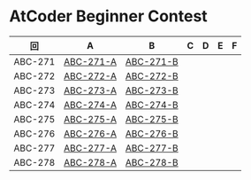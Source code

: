 # AtCoder Beginner Contest

| 回 | A | B | C | D | E | F |
|:---:|:---:|:---:|:---:|:---:|:---:|:---:|
| ABC-271 | [ABC-271-A](ABC-271-A.py) | [ABC-271-B](ABC-271-B.py) |  |  |  |  |
| ABC-272 | [ABC-272-A](ABC-272-A.py) | [ABC-272-B](ABC-272-B.py) |  |  |  |  |
| ABC-273 | [ABC-273-A](ABC-273-A.py) | [ABC-273-B](ABC-273-B.py) |  |  |  |  |
| ABC-274 | [ABC-274-A](ABC-274-A.py) | [ABC-274-B](ABC-274-B.py) |  |  |  |  |
| ABC-275 | [ABC-275-A](ABC-275-A.py) | [ABC-275-B](ABC-275-B.py) |  |  |  |  |
| ABC-276 | [ABC-276-A](ABC-276-A.py) | [ABC-276-B](ABC-276-B.py) |  |  |  |  |
| ABC-277 | [ABC-277-A](ABC-277-A.py) | [ABC-277-B](ABC-277-B.py) |  |  |  |  |
| ABC-278 | [ABC-278-A](ABC-278-A.py) | [ABC-278-B](ABC-278-B.py) |  |  |  |  |
